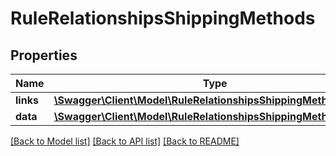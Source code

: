 # RuleRelationshipsShippingMethods

## Properties
Name | Type | Description | Notes
------------ | ------------- | ------------- | -------------
**links** | [**\Swagger\Client\Model\RuleRelationshipsShippingMethodsLinks**](RuleRelationshipsShippingMethodsLinks.md) |  | [optional] 
**data** | [**\Swagger\Client\Model\RuleRelationshipsShippingMethodsData[]**](RuleRelationshipsShippingMethodsData.md) |  | [optional] 

[[Back to Model list]](../../README.md#documentation-for-models) [[Back to API list]](../../README.md#documentation-for-api-endpoints) [[Back to README]](../../README.md)

